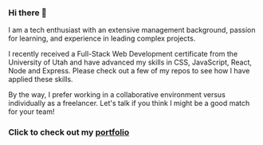 ### Hi there 👋

<!--
**cftgithub/cftgithub** is a ✨ _special_ ✨ repository because its `README.md` (this file) appears on your GitHub profile.

Here are some ideas to get you started:

- 🔭 I’m currently working on ...
- 🌱 I’m currently learning ...
- 👯 I’m looking to collaborate on ...
- 🤔 I’m looking for help with ...
- 💬 Ask me about ...
- 📫 How to reach me: ...
- 😄 Pronouns: ...
- ⚡ Fun fact: ...
-->

I am a tech enthusiast with an extensive management background, passion for learning, and experience in leading complex projects. 

I recently received a Full-Stack Web Development certificate from the University of Utah and have advanced my skills in CSS, JavaScript, React, Node and Express. Please check out a few of my repos to see how I have applied these skills.

By the way, I prefer working in a collaborative environment versus individually as a freelancer. Let's talk if you think I might be a good match for your team!

### Click to check out my [portfolio](https://cftgithub.github.io/ChiafongTsao/index.html)
